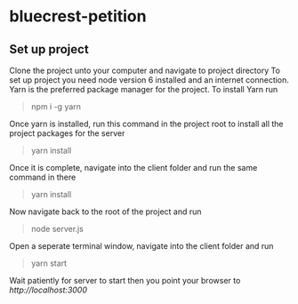 # bluecrest-petition

## Set up project
Clone the project unto your computer and navigate to project directory
To set up project you need node version 6 installed and an internet connection.
Yarn is the preferred package manager for the project. To install Yarn run
> npm i -g yarn

Once yarn is installed, run this command in the project root to install all the project packages for the server
> yarn install

Once it is complete, navigate into the client folder and run the same command in there
> yarn install

Now navigate back to the root of the project and run
> node server.js

Open a seperate terminal window, navigate into the client folder and run 
> yarn start

Wait patiently for server to start then you point your browser to *http://localhost:3000*
